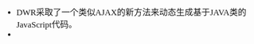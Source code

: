 <span  style="font-family: Simsun,serif; font-size: 17px; ">

- DWR采取了一个类似AJAX的新方法来动态生成基于JAVA类的JavaScript代码。
-

</span>